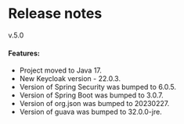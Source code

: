 # Release notes

v.5.0

#### Features:

* Project moved to Java 17.
* New Keycloak version - 22.0.3.
* Version of Spring Security was bumped to 6.0.5.
* Version of Spring Boot was bumped to 3.0.7.
* Version of org.json was bumped to 20230227.
* Version of guava was bumped to 32.0.0-jre.
